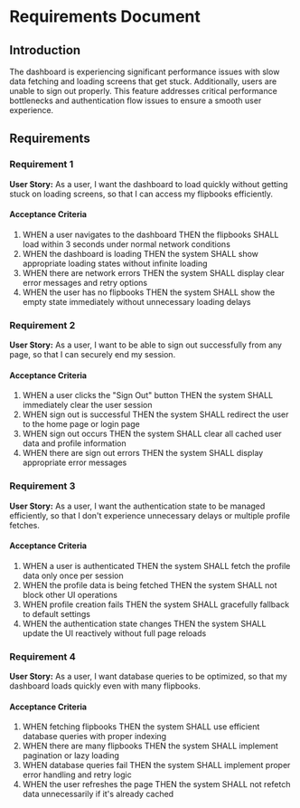 # Requirements Document

## Introduction

The dashboard is experiencing significant performance issues with slow data fetching and loading screens that get stuck. Additionally, users are unable to sign out properly. This feature addresses critical performance bottlenecks and authentication flow issues to ensure a smooth user experience.

## Requirements

### Requirement 1

**User Story:** As a user, I want the dashboard to load quickly without getting stuck on loading screens, so that I can access my flipbooks efficiently.

#### Acceptance Criteria

1. WHEN a user navigates to the dashboard THEN the flipbooks SHALL load within 3 seconds under normal network conditions
2. WHEN the dashboard is loading THEN the system SHALL show appropriate loading states without infinite loading
3. WHEN there are network errors THEN the system SHALL display clear error messages and retry options
4. WHEN the user has no flipbooks THEN the system SHALL show the empty state immediately without unnecessary loading delays

### Requirement 2

**User Story:** As a user, I want to be able to sign out successfully from any page, so that I can securely end my session.

#### Acceptance Criteria

1. WHEN a user clicks the "Sign Out" button THEN the system SHALL immediately clear the user session
2. WHEN sign out is successful THEN the system SHALL redirect the user to the home page or login page
3. WHEN sign out occurs THEN the system SHALL clear all cached user data and profile information
4. WHEN there are sign out errors THEN the system SHALL display appropriate error messages

### Requirement 3

**User Story:** As a user, I want the authentication state to be managed efficiently, so that I don't experience unnecessary delays or multiple profile fetches.

#### Acceptance Criteria

1. WHEN a user is authenticated THEN the system SHALL fetch the profile data only once per session
2. WHEN the profile data is being fetched THEN the system SHALL not block other UI operations
3. WHEN profile creation fails THEN the system SHALL gracefully fallback to default settings
4. WHEN the authentication state changes THEN the system SHALL update the UI reactively without full page reloads

### Requirement 4

**User Story:** As a user, I want database queries to be optimized, so that my dashboard loads quickly even with many flipbooks.

#### Acceptance Criteria

1. WHEN fetching flipbooks THEN the system SHALL use efficient database queries with proper indexing
2. WHEN there are many flipbooks THEN the system SHALL implement pagination or lazy loading
3. WHEN database queries fail THEN the system SHALL implement proper error handling and retry logic
4. WHEN the user refreshes the page THEN the system SHALL not refetch data unnecessarily if it's already cached